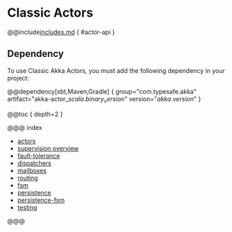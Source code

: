 # Classic Actors

@@include[includes.md](includes.md) { #actor-api }

## Dependency

To use Classic Akka Actors, you must add the following dependency in your project:

@@dependency[sbt,Maven,Gradle] {
  group="com.typesafe.akka"
  artifact="akka-actor_$scala.binary_version$"
  version="$akka.version$"
}

@@toc { depth=2 }

@@@ index

* [actors](actors.md)
* [supervision overview](supervision-classic.md)
* [fault-tolerance](fault-tolerance.md)
* [dispatchers](dispatchers.md)
* [mailboxes](mailboxes.md)
* [routing](routing.md)
* [fsm](fsm.md)
* [persistence](persistence.md)
* [persistence-fsm](persistence-fsm.md)
* [testing](testing.md)

@@@
